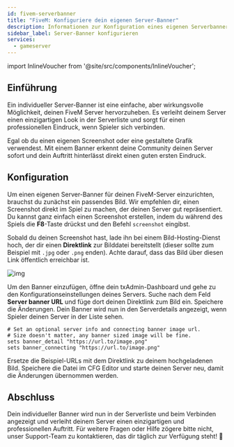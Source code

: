 ```yaml
---
id: fivem-serverbanner
title: "FiveM: Konfiguriere dein eigenen Server-Banner"
description: Informationen zur Konfiguration eines eigenen Serverbanners für deinen FiveM Server von ZAP-Hosting - ZAP-Hosting.com Dokumentation
sidebar_label: Server-Banner konfigurieren
services:
  - gameserver
---
```


import InlineVoucher from '@site/src/components/InlineVoucher';

## Einführung

Ein individueller  Server-Banner ist eine einfache, aber wirkungsvolle Möglichkeit, deinen FiveM Server hervorzuheben. Es verleiht deinem Server einen einzigartigen Look in der Serverliste und sorgt für einen professionellen Eindruck, wenn Spieler sich verbinden. 

Egal ob du einen eigenen Screenshot oder eine gestaltete Grafik verwendest. Mit einem Banner erkennt deine Community deinen Server sofort und dein Auftritt hinterlässt direkt einen guten ersten Eindruck.

<InlineVoucher />



## Konfiguration

Um einen eigenen Server-Banner für deinen FiveM-Server einzurichten, brauchst du zunächst ein passendes Bild. Wir empfehlen dir, einen Screenshot direkt im Spiel zu machen, der deinen Server gut repräsentiert. Du kannst ganz einfach einen Screenshot erstellen, indem du während des Spiels die **F8**-Taste drückst und den Befehl `screenshot` eingibst.

Sobald du deinen Screenshot hast, lade ihn bei einem Bild-Hosting-Dienst hoch, der dir einen **Direktlink** zur Bilddatei bereitstellt (dieser sollte zum Beispiel mit `.jpg` oder `.png` enden). Achte darauf, dass das Bild über diesen Link öffentlich erreichbar ist.

![img](https://screensaver01.zap-hosting.com/index.php/s/4sCEeKkyGEm3EXd/preview) 

Um den Banner einzufügen, öffne dein txAdmin-Dashboard und gehe zu den Konfigurationseinstellungen deines Servers. Suche nach dem Feld **Server banner URL** und füge dort deinen Direktlink zum Bild ein. Speichere die Änderungen. Dein Banner wird nun in den Serverdetails angezeigt, wenn Spieler deinen Server in der Liste sehen.

```
# Set an optional server info and connecting banner image url.
# Size doesn't matter, any banner sized image will be fine.
sets banner_detail "https://url.to/image.png"
sets banner_connecting "https://url.to/image.png"
```

Ersetze die Beispiel-URLs mit dem Direktlink zu deinem hochgeladenen Bild. Speichere die Datei im CFG Editor und starte deinen Server neu, damit die Änderungen übernommen werden.



## Abschluss

Dein individueller Banner wird nun in der Serverliste und beim Verbinden angezeigt und verleiht deinem Server einen einzigartigen und professionellen Auftritt. Für weitere Fragen oder Hilfe zögere bitte nicht, unser Support-Team zu kontaktieren, das dir täglich zur Verfügung steht! 🙂
